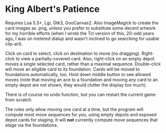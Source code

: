 King Albert's Patience
======================

Requires Lua 5.3+, Lgi, Gtk3, GooCanvas2. Also ImageMagick to create
the card images as .png, unless you prefer to substitute some decent
artwork for my horrible efforts (when I wrote the Tcl version of this,
20-odd years ago, I was on metered dialup and wasn't inclined to go
searching for usable clip-art).

Click on card to select, click on destination to move (no dragging).
Right-click to view a partially-covered card. Also, right-click on an
empty depot moves a single selected card, rather than a maximal
sequence. Double-click will move an eligible card to its foundation.
Cards will be moved to foundations automatically, too. Hold down
middle button to see allowed moves (note that moving an ace to a
foundation and moving any card to an empty depot are not shown, they
would clutter the display too much).

There is of course no undo function, but you can restart the current
game from scratch.

The rules only allow moving one card at a time, but the program will
compute most move sequences for you, using empty depots and exposed
depot cards for staging. It will **not** currently compute move
sequences that stage via the foundations.
